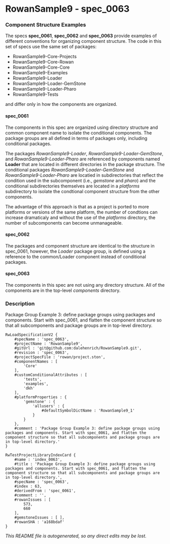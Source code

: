 # RowanSample9 - spec_0063
### Component Structure Examples
The specs **spec_0061**, **spec_0062** and **spec_0063** provide examples of different conventions for organizing component structure.
The code in this set of specs use the same set of packages:
- RowanSample9-Core-Projects
- RowanSample9-Core-Rowan
- RowanSample9-Core-Core
- RowanSample9-Examples
- RowanSample9-Loader
- RowanSample9-Loader-GemStone
- RowanSample9-Loader-Pharo
- RowanSample9-Tests

and differ only in how the components are organized.
#### spec_0061
The components in this spec are organized using directory structure and common component name to isolate the conditional components.
The package groups are all defined in terms of packages only, including conditional packages.

The packages _RowanSample9-Loader_,  _RowanSample9-Loader-GemStone_, and _RowanSample9-Loader-Pharo_ are referenced by components named **Loader** that are located in different directories in the package structure. The conditional packages _RowanSample9-Loader-GemStone_ and _RowanSample9-Loader-Pharo_ are locatied in subdirectories that reflect the condition used in the subcomponent (i.e., _gemstone_ and _pharo_) and the conditional subdirectories themselves are located in a _platforms_ subdirectory to isolate the condtional component structure from the other components.

The advantage of this approach is that as a project is ported to more platforms or versions of the same platform, the number of condtions can increase dramaticaly and without the use of the _platforms_ directory, the number of subcomponents can become unmanageable.
#### spec_0062
The packages and component structure are identical to the structure in spec_0061, however, the _Loader_ package group, is defined using a reference to the common/Loader component instead of conditional packages.

#### spec_0063
The components in this spec are not using any directory structure. All of the components are in the top-level _components_ directory.


### Description

Package Group Example 3: define package groups using packages and components. Start with spec_0061, and flatten the component structure so that all subcomponents and package groups are in top-level directory.
```
RwLoadSpecificationV2 {
	#specName : 'spec_0063',
	#projectName : 'RowanSample9',
	#gitUrl : 'git@github.com:dalehenrich/RowanSample9.git',
	#revision : 'spec_0063',
	#projectSpecFile : 'rowan/project.ston',
	#componentNames : [
		'Core'
	],
	#customConditionalAttributes : [
		'tests',
		'examples',
		'dkh'
	],
	#platformProperties : {
		'gemstone' : {
			'allusers' : {
				#defaultSymbolDictName : 'RowanSample9_1'
			}
		}
	},
	#comment : 'Package Group Example 3: define package groups using packages and components. Start with spec_0061, and flatten the component structure so that all subcomponents and package groups are in top-level directory.'
}

RwTestProjectLibraryIndexCard {
	#name : 'index_0063',
	#title : 'Package Group Example 3: define package groups using packages and components. Start with spec_0061, and flatten the component structure so that all subcomponents and package groups are in top-level directory.',
	#specName : 'spec_0063',
	#index : 63,
	#derivedFrom : 'spec_0061',
	#comment : '',
	#rowanIssues : [
		573,
		660
	],
	#gemstoneIssues : [ ],
	#rowanSHA : 'a168bdaf'
}
```

*This README file is autogenerated, so any direct edits may be lost.*
